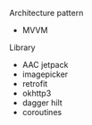 Architecture pattern
- MVVM

Library
- AAC jetpack
- imagepicker
- retrofit 
- okhttp3
- dagger hilt
- coroutines
